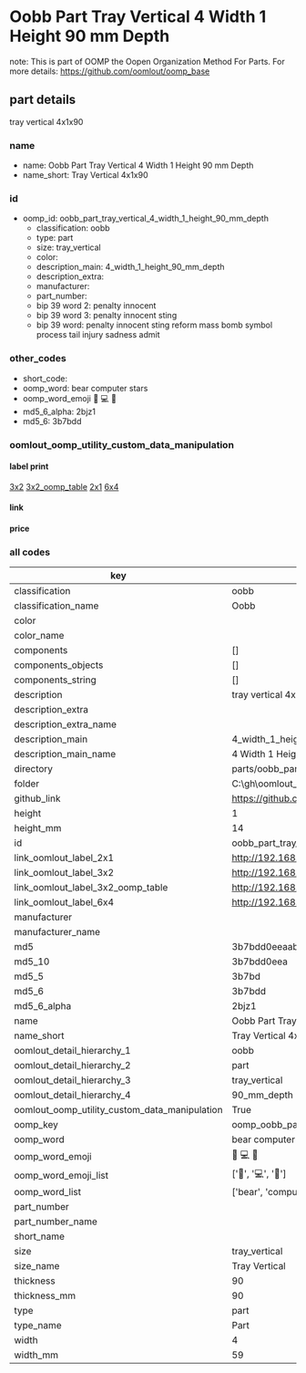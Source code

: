 # Oobb Part Tray Vertical 4 Width 1 Height 90 mm Depth  

note: This is part of OOMP the Oopen Organization Method For Parts. For more details: https://github.com/oomlout/oomp_base

##  part details
  



tray vertical 4x1x90



### name
* name: Oobb Part Tray Vertical 4 Width 1 Height 90 mm Depth
* name_short: Tray Vertical 4x1x90 
### id
* oomp_id: oobb_part_tray_vertical_4_width_1_height_90_mm_depth
  * classification: oobb
  * type: part
  * size: tray_vertical
  * color: 
  * description_main: 4_width_1_height_90_mm_depth
  * description_extra: 
  * manufacturer: 
  * part_number: 
  * bip 39 word 2: penalty innocent
  * bip 39 word 3: penalty innocent sting
  * bip 39 word: penalty innocent sting reform mass bomb symbol process tail injury sadness admit

### other_codes
* short_code: 
* oomp_word: bear computer stars
* oomp_word_emoji :bear: :computer: :stars:
* md5_6_alpha: 2bjz1
* md5_6: 3b7bdd






### oomlout_oomp_utility_custom_data_manipulation
#### label print
[3x2](http://192.168.1.245:1112/?label=oomp%202bjz1)
[3x2_oomp_table](http://192.168.1.108:1112/?label=oomp%202bjz1)
[2x1](http://192.168.1.242:1112/?label=oomp%202bjz1)
[6x4](http://192.168.1.55:1112/?label=oomp%202bjz1)    

#### link

                              

#### price







### all codes 
| key | value |  
| --- | --- |  
| classification | oobb |  
| classification_name | Oobb |  
| color |  |  
| color_name |  |  
| components | [] |  
| components_objects | [] |  
| components_string | [] |  
| description | tray vertical 4x1x90 |  
| description_extra |  |  
| description_extra_name |  |  
| description_main | 4_width_1_height_90_mm_depth |  
| description_main_name | 4 Width 1 Height 90 mm Depth |  
| directory | parts/oobb_part_tray_vertical_4_width_1_height_90_mm_depth |  
| folder | C:\gh\oomlout_oobb_version_4_generated_parts\parts\oobb_part_tray_vertical_4_width_1_height_90_mm_depth |  
| github_link | https://github.com/oomlout/oomlout_oomp_part_src/tree/main/parts/oobb_part_tray_vertical_4_width_1_height_90_mm_depth |  
| height | 1 |  
| height_mm | 14 |  
| id | oobb_part_tray_vertical_4_width_1_height_90_mm_depth |  
| link_oomlout_label_2x1 | http://192.168.1.242:1112/?label=oomp%202bjz1 |  
| link_oomlout_label_3x2 | http://192.168.1.245:1112/?label=oomp%202bjz1 |  
| link_oomlout_label_3x2_oomp_table | http://192.168.1.108:1112/?label=oomp%202bjz1 |  
| link_oomlout_label_6x4 | http://192.168.1.55:1112/?label=oomp%202bjz1 |  
| manufacturer |  |  
| manufacturer_name |  |  
| md5 | 3b7bdd0eeaab9b8c64c44b45abdd2514 |  
| md5_10 | 3b7bdd0eea |  
| md5_5 | 3b7bd |  
| md5_6 | 3b7bdd |  
| md5_6_alpha | 2bjz1 |  
| name | Oobb Part Tray Vertical 4 Width 1 Height 90 mm Depth |  
| name_short | Tray Vertical 4x1x90  |  
| oomlout_detail_hierarchy_1 | oobb |  
| oomlout_detail_hierarchy_2 | part |  
| oomlout_detail_hierarchy_3 | tray_vertical |  
| oomlout_detail_hierarchy_4 | 90_mm_depth |  
| oomlout_oomp_utility_custom_data_manipulation | True |  
| oomp_key | oomp_oobb_part_tray_vertical_4_width_1_height_90_mm_depth |  
| oomp_word | bear computer stars |  
| oomp_word_emoji | :bear: :computer: :stars: |  
| oomp_word_emoji_list | [':bear:', ':computer:', ':stars:'] |  
| oomp_word_list | ['bear', 'computer', 'stars'] |  
| part_number |  |  
| part_number_name |  |  
| short_name |  |  
| size | tray_vertical |  
| size_name | Tray Vertical |  
| thickness | 90 |  
| thickness_mm | 90 |  
| type | part |  
| type_name | Part |  
| width | 4 |  
| width_mm | 59 |  
